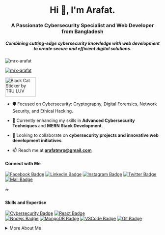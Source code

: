 <h1 align="center">Hi 👋, I'm Arafat.</h1>
<h3 align="center">A Passionate Cybersecurity Specialist and Web Developer from Bangladesh</h3>
<h5 align="center">Combining cutting-edge cybersecurity knowledge with web development to create secure and efficient digital solutions.</h5>

<p align="left"> <img src="https://komarev.com/ghpvc/?username=mrx-arafat&label=Profile%20views&color=0e75b6&style=flat" alt="mrx-arafat" /> </p>

<p align="left"> <a href="https://github.com/ryo-ma/github-profile-trophy"><img src="https://github-profile-trophy.vercel.app/?username=mrx-arafat" alt="mrx-arafat" /></a> </p>


<img src="https://media2.giphy.com/media/WUlplcMpOCEmTGBtBW/giphy.gif?cid=ecf05e474w6vi19u77wfxbqkb13r22g19heinvdsnbaj631e&amp;ep=v1_stickers_search&amp;rid=giphy.gif&amp;ct=s" alt="Black Cat Sticker by TRU LUV" style="width: 100px; height: 63px; left: 0px; top: 0px;">



- 🛡️ Focused on Cybersecurity: Cryptography, Digital Forensics, Network Security, and Ethical Hacking.
  
- 🌱 Currently enhancing my skills in **Advanced Cybersecurity Techniques** and **MERN Stack Development**.

- 👯 Looking to collaborate on **cybersecurity projects and innovative web development initiatives**.

- 📫 Reach me at **arafatmrx@gmail.com**

#### Connect with Me

[![Facebook Badge](https://img.shields.io/badge/Facebook-1877F2?style=for-the-badge&logo=facebook&logoColor=white)](https://facebook.com/e4rafat) 
[![Linkedin Badge](https://img.shields.io/badge/LinkedIn-0077B5?style=for-the-badge&logo=linkedin&logoColor=white)](https://www.linkedin.com/in/e4rafat/) 
[![Instagram Badge](https://img.shields.io/badge/Instagram-E4405F?style=for-the-badge&logo=instagram&logoColor=white)](https://instagram.com/e4rafat) 
[![Twitter Badge](https://img.shields.io/badge/Twitter-1DA1F2?style=for-the-badge&logo=twitter&logoColor=white)](https://twitter.com/e4rafat) 
[![Mail Badge](https://img.shields.io/badge/Gmail-D14836?style=for-the-badge&logo=gmail&logoColor=white)](mailto:arafatmrx@gmail.com)

:coffee: &emsp; 

#### Skills and Expertise

[![Cybersecurity Badge](https://img.shields.io/badge/-Cybersecurity-3C873A?style=for-the-badge&labelColor=black&logo=security&logoColor=3C873A)](#) 
[![React Badge](https://img.shields.io/badge/-React-61DBFB?style=for-the-badge&labelColor=black&logo=react&logoColor=61DBFB)](#)  
[![Nodejs Badge](https://img.shields.io/badge/-Nodejs-3C873A?style=for-the-badge&labelColor=black&logo=node.js&logoColor=3C873A)](#) 
[![MongoDB Badge](https://img.shields.io/badge/MongoDB-4EA94B?style=for-the-badge&logo=mongodb&logoColor=white)](#) 
[![VSCode Badge](https://img.shields.io/badge/Visual_Studio-5C2D91?style=for-the-badge&logo=visual%20studio&logoColor=white)](#) 
[![Git Badge](https://img.shields.io/badge/Git-F05032?style=for-the-badge&logo=git&logoColor=white)](#) 

<details>
<summary>
  More About Me
</summary>

<br >

Passionate about embracing new challenges in cybersecurity and web development. A lifelong learner eager to explore and grow in the tech world.

#### Github Stats

![Arafat's github stats](https://github-readme-stats.vercel.app/api?username=mrx-arafat&count_private=true&theme=tokyonight&hide=contribs,prs)

</details>
